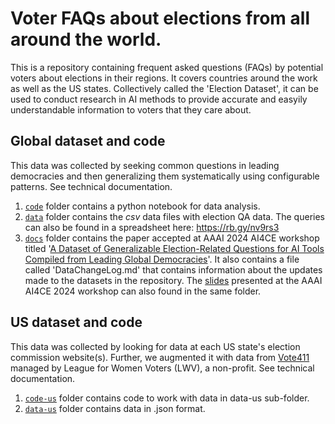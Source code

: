 # Voter FAQs about elections from all around the world.
This is a repository containing frequent asked questions (FAQs) by potential voters about elections in their regions. It covers countries around the work as well as the US states. Collectively called the 'Election Dataset', it can be used to conduct research in AI methods to provide accurate and easyily understandable information to voters that they care about.  

## Global dataset and code
This data was collected by seeking common questions in leading democracies and then generalizing them systematically using configurable patterns. See technical documentation.
1. [`code`](https://github.com/ai4society/election-dataset/tree/main/code) folder contains a python notebook for data analysis.
2. [`data`](https://github.com/ai4society/election-dataset/tree/main/data) folder contains the _csv_ data files with election QA data. The queries can also be found in a spreadsheet here: https://rb.gy/nv9rs3
3. [`docs`](https://github.com/ai4society/election-dataset/tree/main/docs) folder contains the paper accepted at AAAI 2024 AI4CE workshop titled '[A Dataset of Generalizable Election-Related Questions for AI Tools Compiled from Leading Global Democracies](https://github.com/ai4society/election-dataset/blob/main/docs/WorkshopPaper_AI4CE_AAAI2024.pdf)'. It also contains a file called 'DataChangeLog.md' that contains information about the updates made to the datasets in the repository. The [slides](https://github.com/ai4society/election-dataset/blob/main/docs/GeneralizableElectionQs_AI4CE2024AAAI.pdf) presented at the AAAI AI4CE 2024 workshop can also found in the same folder.

## US dataset and code
This data was collected by looking for data at each US state's election commission website(s). Further, we augmented it with data from [Vote411](https://www.vote411.org/) managed by League for Women Voters (LWV), a non-profit. See technical documentation.
1. [`code-us`](https://github.com/ai4society/election-dataset/tree/main/code-us) folder contains code to work with data in data-us sub-folder.
2. [`data-us`](https://github.com/ai4society/election-dataset/tree/main/data-us) folder contains data in .json format.

